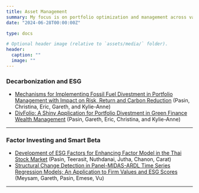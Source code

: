 ```yaml
---
title: Asset Management
summary: My focus is on portfolio optimization and management across various asset classes such as equity, commodities, and ETFs, as well as different investment styles. Additionally, I conduct deep mathematical analysis on these areas.
date: "2024-06-28T00:00:00Z"

type: docs

# Optional header image (relative to `assets/media/` folder).
header:
  caption: ""
  image: ""
---
```


<div style="font-size: 14px;">
  
### Decarbonization and ESG 


- [Mechanisms for Implementing Fossil Fuel Divestment in Portfolio Management with Impact on Risk, Return and Carbon Reduction](https://www.sciencedirect.com/science/article/pii/S0140988324004328) (Pasin, Christina, Eric, Gareth, and Kylie-Anne)
- [DivFolio: A Shiny Application for Portfolio Divestment in Green Finance Wealth Management](https://www.cambridge.org/core/journals/annals-of-actuarial-science/article/divfolio-a-shiny-application-for-portfolio-divestment-in-green-finance-wealth-management/80986512D29D1D2D3CDD7ADEB2FE0428) (Pasin, Gareth, Eric, Christina, and Kylie-Anne)

___

### Factor Investing and Smart Beta

- [Development of ESG Factors for Enhancing Factor Model in the Thai Stock Market](https://papers.ssrn.com/sol3/papers.cfm?abstract_id=4706129) (Pasin, Teerasit, Nuthdanai, Jutha, Chanon, Carat)
- [Structural Change Detection in Panel-MIDAS-ARDL Time Series Regression Models; An Application to Firm Values and ESG Scores](https://papers.ssrn.com/sol3/papers.cfm?abstract_id=4706129) (Meysam, Gareth, Pasin, Emese, Vu) 
___

</div>
